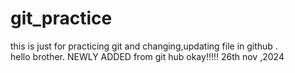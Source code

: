 # git_practice
this is just for practicing git and changing,updating file in github . <br>
hello brother. 
NEWLY ADDED 
from git hub okay!!!!!
26th nov ,2024

